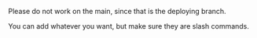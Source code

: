 Please do not work on the main, since that is the deploying branch.

You can add whatever you want, but make sure they are slash commands.
